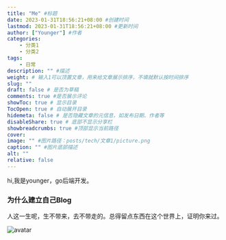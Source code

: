 ```yaml
---
title: "Me" #标题
date: 2023-01-31T18:56:21+08:00 #创建时间
lastmod: 2023-01-31T18:56:21+08:00 #更新时间
author: ["Younger"] #作者
categories:
    - 分类1
    - 分类2
tags:
    - 日常
description: "" #描述
weight: # 输入1可以顶置文章，用来给文章展示排序，不填就默认按时间排序
slug: ""
draft: false # 是否为草稿
comments: true #是否展示评论
showToc: true # 显示目录
TocOpen: true # 自动展开目录
hidemeta: false # 是否隐藏文章的元信息，如发布日期、作者等
disableShare: true # 底部不显示分享栏
showbreadcrumbs: true #顶部显示当前路径
cover:
image: "" #图片路径：posts/tech/文章1/picture.png
caption: "" #图片底部描述
alt: ""
relative: false
---
```


hi,我是younger，go后端开发。

### 为什么建立自己Blog
人这一生呢，生不带来，去不带走的。总得留点东西在这个世界上，证明你来过。

![avatar](https://youngergo.cn/images/life/me/avatar.jpg)